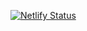 [![Netlify Status](https://api.netlify.com/api/v1/badges/8f818b65-a85d-459f-9ff3-20e3a3a84446/deploy-status)](https://app.netlify.com/sites/no-bullying-org/deploys)
